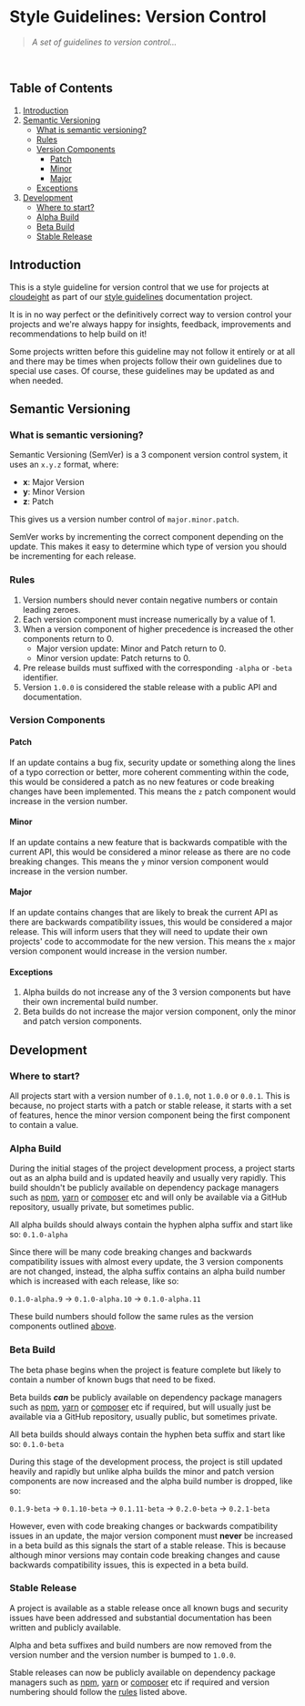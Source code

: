 # Style Guidelines: Version Control
> *A set of guidelines to version control...*
<br />


## Table of Contents
1. [Introduction](#introduction)
2. [Semantic Versioning](#semantic-versioning)
    - [What is semantic versioning?](#what-is-semantic-versioning)
    - [Rules](#rules)
    - [Version Components](#version-components)
        - [Patch](#patch)
        - [Minor](#minor)
        - [Major](#major)
    - [Exceptions](#exceptions)
4. [Development](#development)
    - [Where to start?](#where-to-start)
    - [Alpha Build](#alpha-build)
    - [Beta Build](#beta-build)
    - [Stable Release](#stable-release)


## Introduction
This is a style guideline for version control that we use for projects at [cloudeight](https://github.com/cloudeight/) as part of our [style guidelines](https://github.com/cloudeight/style-guidelines) documentation project.

It is in no way perfect or the definitively correct way to version control your projects and we're always happy for insights, feedback, improvements and recommendations to help build on it!

Some projects written before this guideline may not follow it entirely or at all and there may be times when projects follow their own guidelines due to special use cases. Of course, these guidelines may be updated as and when needed.


## Semantic Versioning
### What is semantic versioning?
Semantic Versioning (SemVer) is a 3 component version control system, it uses an `x.y.z` format, where:
 - **x**: Major Version
 - **y**: Minor Version
 - **z**: Patch

This gives us a version number control of `major.minor.patch`.

SemVer works by incrementing the correct component depending on the update. This makes it easy to determine which type of version you should be incrementing for each release.

### Rules
 1. Version numbers should never contain negative numbers or contain leading zeroes.
 2. Each version component must increase numerically by a value of 1.
 3. When a version component of higher precedence is increased the other components return to 0.
     - Major version update: Minor and Patch return to 0.
     - Minor version update: Patch returns to 0.
 4. Pre release builds must suffixed with the corresponding `-alpha` or `-beta` identifier.
 5. Version `1.0.0` is considered the stable release with a public API and documentation.

### Version Components
#### Patch
If an update contains a bug fix, security update or something along the lines of a typo correction or better, more coherent commenting within the code, this would be considered a patch as no new features or code breaking changes have been implemented. This means the `z` patch component would increase in the version number.

#### Minor
If an update contains a new feature that is backwards compatible with the current API, this would be considered a minor release as there are no code breaking changes. This means the `y` minor version component would increase in the version number.

#### Major
If an update contains changes that are likely to break the current API as there are backwards compatibility issues, this would be considered a major release. This will inform users that they will need to update their own projects' code to accommodate for the new version. This means the `x` major version component would increase in the version number.

#### Exceptions
 1. Alpha builds do not increase any of the 3 version components but have their own incremental build number.
 2. Beta builds do not increase the major version component, only the minor and patch version components.


## Development
### Where to start?
All projects start with a version number of `0.1.0`, not `1.0.0` or `0.0.1`. This is because, no project starts with a patch or stable release, it starts with a set of features, hence the minor version component being the first component to contain a value.

### Alpha Build
During the initial stages of the project development process, a project starts out as an alpha build and is updated heavily and usually very rapidly. This build shouldn't be publicly available on dependency package managers such as [npm](https://www.npmjs.com/), [yarn](https://yarnpkg.com/) or [composer](https://getcomposer.org/) etc and will only be available via a GitHub repository, usually private, but sometimes public.

All alpha builds should always contain the hyphen alpha suffix and start like so: `0.1.0-alpha`

Since there will be many code breaking changes and backwards compatibility issues with almost every update, the 3 version components are not changed, instead, the alpha suffix contains an alpha build number which is increased with each release, like so:

`0.1.0-alpha.9` -> `0.1.0-alpha.10` -> `0.1.0-alpha.11`

These build numbers should follow the same rules as the version components outlined [above](#rules).

### Beta Build
The beta phase begins when the project is feature complete but likely to contain a number of known bugs that need to be fixed.

Beta builds ***can*** be publicly available on dependency package managers such as [npm](https://www.npmjs.com/), [yarn](https://yarnpkg.com/) or [composer](https://getcomposer.org/) etc if required, but will usually just be available via a GitHub repository, usually public, but sometimes private.

All beta builds should always contain the hyphen beta suffix and start like so: `0.1.0-beta`

During this stage of the development process, the project is still updated heavily and rapidly but unlike alpha builds the minor and patch version components are now increased and the alpha build number is dropped, like so:

`0.1.9-beta` -> `0.1.10-beta` -> `0.1.11-beta` -> `0.2.0-beta` -> `0.2.1-beta`

However, even with code breaking changes or backwards compatibility issues in an update, the major version component must **never** be increased in a beta build as this signals the start of a stable release. This is because although minor versions may contain code breaking changes and cause backwards compatibility issues, this is expected in a beta build.

### Stable Release
A project is available as a stable release once all known bugs and security issues have been addressed and substantial documentation has been written and publicly available.

Alpha and beta suffixes and build numbers are now removed from the version number and the version number is bumped to `1.0.0`.

Stable releases can now be publicly available on dependency package managers such as [npm](https://www.npmjs.com/), [yarn](https://yarnpkg.com/) or [composer](https://getcomposer.org/) etc if required and version numbering should follow the [rules](#rules) listed above.
